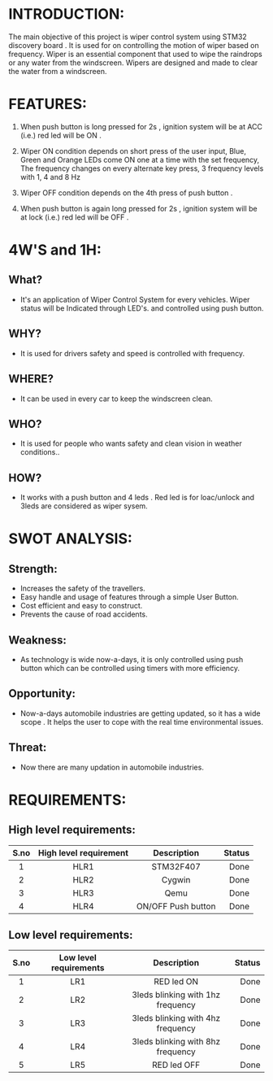 # INTRODUCTION:
The main objective of this project is wiper control system using STM32 discovery board . It is used for on controlling the motion of wiper based on frequency. Wiper is an essential component that used to wipe the raindrops or any water from the windscreen. Wipers are designed
and made to clear the water from a windscreen.
# FEATURES:
1. When push button is long pressed for 2s , ignition system will be at ACC (i.e.) red led will be ON . 

2. Wiper ON condition depends on short press of the user input, Blue, Green and Orange LEDs come ON one at a time with the set frequency, The frequency changes on every alternate key press, 3 frequency levels with 1, 4 and 8 Hz

3. Wiper OFF condition depends on the 4th press of push button .

4. When push button is again long pressed for 2s , ignition system will be at lock (i.e.) red led will be OFF .
# 4W'S and 1H:
## What?
* It's an application of Wiper Control System for every vehicles. Wiper status will be Indicated through LED's. and controlled using push button.
## WHY?
* It is used for drivers safety and speed is controlled with frequency.
## WHERE?
* It can be used in every car to keep the windscreen clean. 
## WHO?
*  It is used for people who wants safety and clean vision in weather conditions..
## HOW?
* It works with a push button and 4 leds . Red led is for loac/unlock and 3leds are considered as wiper sysem.

# SWOT ANALYSIS:
## Strength:
- Increases the safety of the travellers.
- Easy handle and usage of features through a simple User Button.
- Cost efficient and easy to construct.
- Prevents the cause of road accidents.
## Weakness:
- As technology is wide now-a-days, it is only controlled using push button which can be controlled using timers with more efficiency.
## Opportunity:
- Now-a-days automobile industries are getting updated, so it has a wide scope . It helps the user to cope with the real time environmental issues.   
## Threat:
- Now there are many updation in automobile industries.

# REQUIREMENTS:
## High level requirements:
| S.no | High level requirement | Description | Status |
| :---:| :---: | :---: | ---: |
| 1 | HLR1 |  STM32F407 | Done |
| 2 | HLR2 | Cygwin | Done |
| 3 | HLR3 | Qemu | Done |
| 4 | HLR4 | ON/OFF Push button | Done |

## Low level requirements:
| S.no | Low level requirements | Description | Status |
| :---: | :---: | :---: | ---: |
| 1 | LR1 | RED led ON | Done |
| 2 | LR2 | 3leds blinking with 1hz frequency | Done |
| 3 | LR3 | 3leds blinking with 4hz frequency | Done |
| 4 | LR4 | 3leds blinking with 8hz frequency | Done |
| 5 | LR5 | RED led OFF | Done |



